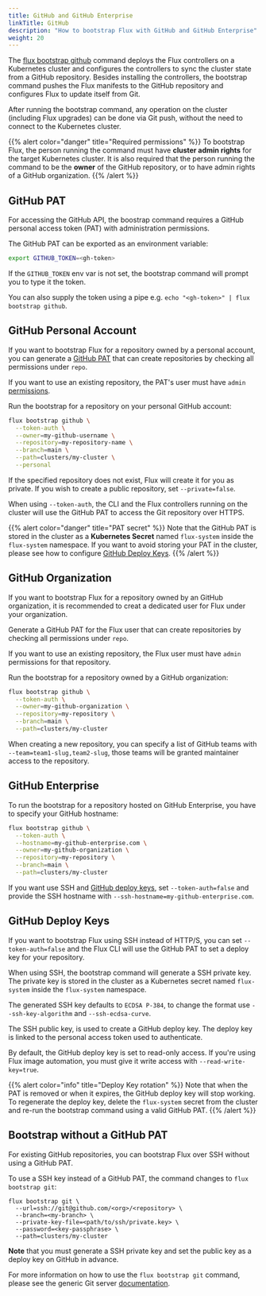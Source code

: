 ```yaml
---
title: GitHub and GitHub Enterprise
linkTitle: GitHub
description: "How to bootstrap Flux with GitHub and GitHub Enterprise"
weight: 20
---
```


The [flux bootstrap github](/flux/cmd/flux_bootstrap_github/) command deploys the Flux controllers
on a Kubernetes cluster and configures the controllers to sync the cluster state from a GitHub repository.
Besides installing the controllers, the bootstrap command pushes the Flux manifests to the GitHub repository
and configures Flux to update itself from Git.

After running the bootstrap command, any operation on the cluster (including Flux upgrades)
can be done via Git push, without the need to connect to the Kubernetes cluster.

{{% alert color="danger" title="Required permissions" %}}
To bootstrap Flux, the person running the command must have **cluster admin rights** for the target Kubernetes cluster.
It is also required that the person running the command to be the **owner** of the GitHub repository,
or to have admin rights of a GitHub organization.
{{% /alert %}}

## GitHub PAT 

For accessing the GitHub API, the boostrap command requires a GitHub personal access token (PAT)
with administration permissions.

The GitHub PAT can be exported as an environment variable:

```sh
export GITHUB_TOKEN=<gh-token>
```

If the `GITHUB_TOKEN` env var is not set, the bootstrap command will prompt you to type it the token.

You can also supply the token using a pipe e.g. `echo "<gh-token>" | flux bootstrap github`.

## GitHub Personal Account

If you want to bootstrap Flux for a repository owned by a personal account, you can generate a
[GitHub PAT](https://help.github.com/en/github/authenticating-to-github/creating-a-personal-access-token-for-the-command-line)
that can create repositories by checking all permissions under `repo`.

If you want to use an existing repository, the PAT's user must have `admin`
[permissions](https://docs.github.com/en/organizations/managing-access-to-your-organizations-repositories/repository-roles-for-an-organization#permissions-for-each-role).

Run the bootstrap for a repository on your personal GitHub account:

```sh
flux bootstrap github \
  --token-auth \
  --owner=my-github-username \
  --repository=my-repository-name \
  --branch=main \
  --path=clusters/my-cluster \
  --personal
```

If the specified repository does not exist, Flux will create it for you as private. If you wish to create
a public repository, set `--private=false`.

When using `--token-auth`, the CLI and the Flux controllers running on the cluster will use the GitHub PAT
to access the Git repository over HTTPS.

{{% alert color="danger" title="PAT secret" %}}
Note that the GitHub PAT is stored in the cluster as a **Kubernetes Secret** named `flux-system`
inside the `flux-system` namespace. If you want to avoid storing your PAT in the cluster,
please see how to configure [GitHub Deploy Keys](#github-deploy-keys).
{{% /alert %}}

## GitHub Organization

If you want to bootstrap Flux for a repository owned by an GitHub organization,
it is recommended to creat a dedicated user for Flux under your organization.

Generate a GitHub PAT for the Flux user that can create repositories by checking all permissions under `repo`.

If you want to use an existing repository, the Flux user must have `admin` permissions for that repository.

Run the bootstrap for a repository owned by a GitHub organization:

```sh
flux bootstrap github \
  --token-auth \
  --owner=my-github-organization \
  --repository=my-repository \
  --branch=main \
  --path=clusters/my-cluster
```

When creating a new repository, you can specify a list of GitHub teams with `--team=team1-slug,team2-slug`,
those teams will be granted maintainer access to the repository.

## GitHub Enterprise

To run the bootstrap for a repository hosted on GitHub Enterprise, you have to specify your GitHub hostname:

```sh
flux bootstrap github \
  --token-auth \
  --hostname=my-github-enterprise.com \
  --owner=my-github-organization \
  --repository=my-repository \
  --branch=main \
  --path=clusters/my-cluster
```

If you want use SSH and [GitHub deploy keys](#github-deploy-keys),
set `--token-auth=false` and provide the SSH hostname with `--ssh-hostname=my-github-enterprise.com`.

## GitHub Deploy Keys

If you want to bootstrap Flux using SSH instead of HTTP/S, you can set `--token-auth=false` and the Flux CLI
will use the GitHub PAT to set a deploy key for your repository.

When using SSH, the bootstrap command will generate a SSH private key. The private key is stored
in the cluster as a Kubernetes secret named `flux-system` inside the `flux-system` namespace.

The generated SSH key defaults to `ECDSA P-384`, to change the format use `--ssh-key-algorithm` and `--ssh-ecdsa-curve`.

The SSH public key, is used to create a GitHub deploy key.
The deploy key is linked to the personal access token used to authenticate.

By default, the GitHub deploy key is set to read-only access.
If you're using Flux image automation, you must give it write access with `--read-write-key=true`.

{{% alert color="info" title="Deploy Key rotation" %}}
Note that when the PAT is removed or when it expires, the GitHub deploy key will stop working.
To regenerate the deploy key, delete the `flux-system` secret from the cluster and re-run
the bootstrap command using a valid GitHub PAT.
{{% /alert %}}

## Bootstrap without a GitHub PAT

For existing GitHub repositories, you can bootstrap Flux over SSH without using a GitHub PAT.

To use a SSH key instead of a GitHub PAT, the command changes to `flux bootstrap git`:

```shell
flux bootstrap git \
  --url=ssh://git@github.com/<org>/<repository> \
  --branch=<my-branch> \
  --private-key-file=<path/to/ssh/private.key> \
  --password=<key-passphrase> \
  --path=clusters/my-cluster
```

**Note** that you must generate a SSH private key and set the public key as a deploy key on GitHub in advance.

For more information on how to use the `flux bootstrap git` command,
please see the generic Git server [documentation](generic-git-server.md).
